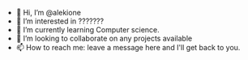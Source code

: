 - 👋 Hi, I’m @alekione
- 👀 I’m interested in ???????
- 🌱 I’m currently learning Computer science.
- 💞️ I’m looking to collaborate on any projects available
- 📫 How to reach me: leave a message here and I'll get back to you.

<!---
alekione/alekione is a ✨ special ✨ repository because its `README.md` (this file) appears on your GitHub profile.
You can click the Preview link to take a look at your changes.
--->
